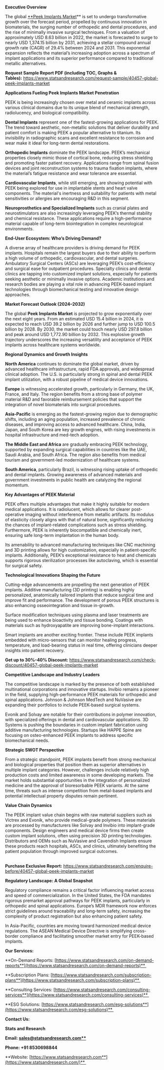 ﻿**Executive Overview**

The global [**Peek Implants Market](https://www.statsandresearch.com/report/40457-global-peek-implants-market)** is set to undergo transformative growth over the forecast period, propelled by continuous innovation in biomaterials, the surging number of orthopedic and dental procedures, and the rise of minimally invasive surgical techniques. From a valuation of approximately USD 8.63 billion in 2022, the market is forecasted to surge to nearly USD 1,374.15 billion by 2031, achieving a stellar compound annual growth rate (CAGR) of 29.4% between 2024 and 2031. This exponential expansion reflects the material’s increasing adoption across a spectrum of implant applications and its superior performance compared to traditional metallic alternatives.

**Request Sample Report PDF (including TOC, Graphs & Tables):** <https://www.statsandresearch.com/request-sample/40457-global-peek-implants-market> 

**Applications Fueling Peek Implants Market Penetration**

PEEK is being increasingly chosen over metal and ceramic implants across various clinical domains due to its unique blend of mechanical strength, radiolucency, and biological compatibility.

**Dental Implants** represent one of the fastest-growing applications for PEEK. The trend toward aesthetic, non-metallic solutions that deliver durability and patient comfort is making PEEK a popular alternative to titanium. Its invisibility in radiographic scans and excellent resistance to corrosion and wear make it ideal for long-term dental restorations.

**Orthopedic Implants** dominate the PEEK landscape. PEEK’s mechanical properties closely mimic those of cortical bone, reducing stress shielding and promoting faster patient recovery. Applications range from spinal fusion devices and joint reconstruction systems to trauma fixation implants, where the material’s fatigue resistance and wear tolerance are essential.

**Cardiovascular Implants**, while still emerging, are showing potential with PEEK being explored for use in implantable stents and heart valve components. The material's inertness and suitability for patients with metal sensitivities or allergies are encouraging R&D in this segment.

**Neuroprosthetics and Specialized Implants** such as cranial plates and neurostimulators are also increasingly leveraging PEEK’s thermal stability and chemical resistance. These applications require a high-performance material capable of long-term biointegration in complex neurological environments.

**End-User Ecosystem: Who’s Driving Demand?**

A diverse array of healthcare providers is driving demand for PEEK implants. Hospitals remain the largest buyers due to their ability to perform a high volume of orthopedic, cardiovascular, and dental surgeries. Ambulatory Surgical Centers (ASCs) are leveraging PEEK’s cost-efficiency and surgical ease for outpatient procedures. Specialty clinics and dental clinics are tapping into customized implant solutions, especially for patients seeking aesthetic or minimally invasive options. Academic institutions and research bodies are playing a vital role in advancing PEEK-based implant technologies through biomechanical testing and innovative design approaches.

**Market Forecast Outlook (2024–2032)**

The global **Peek Implants Market** is projected to grow exponentially over the next eight years. From an estimated USD 15.4 billion in 2024, it is expected to reach USD 39.2 billion by 2026 and further jump to USD 100.5 billion by 2028. By 2030, the market could touch nearly USD 297.8 billion and peak around USD 1,772.90 billion by 2032. This explosive growth trajectory underscores the increasing versatility and acceptance of PEEK implants across healthcare systems worldwide.

**Regional Dynamics and Growth Insights**

**North America** continues to dominate the global market, driven by advanced healthcare infrastructure, rapid FDA approvals, and widespread clinical adoption. The U.S. is particularly strong in spinal and dental PEEK implant utilization, with a robust pipeline of medical device innovations.

**Europe** is witnessing accelerated growth, particularly in Germany, the UK, France, and Italy. The region benefits from a strong base of polymer material R&D and favorable reimbursement policies that support the integration of novel biomaterials into surgical procedures.

**Asia-Pacific** is emerging as the fastest-growing region due to demographic shifts, including an aging population, increased prevalence of chronic diseases, and improving access to advanced healthcare. China, India, Japan, and South Korea are key growth engines, with rising investments in hospital infrastructure and med-tech adoption.

**The Middle East and Africa** are gradually embracing PEEK technology, supported by expanding surgical capabilities in countries like the UAE, Saudi Arabia, and South Africa. The region also benefits from medical tourism and government-led modernization of healthcare systems.

**South America**, particularly Brazil, is witnessing rising uptake of orthopedic and dental implants. Growing awareness of advanced materials and government investments in public health are catalyzing the regional momentum.

**Key Advantages of PEEK Material**

PEEK offers multiple advantages that make it highly suitable for modern medical applications. It is radiolucent, which allows for clearer post-operative imaging without interference from metallic artifacts. Its modulus of elasticity closely aligns with that of natural bone, significantly reducing the chances of implant-related complications such as stress shielding. Furthermore, PEEK is inherently biocompatible and chemically inert, ensuring safe long-term implantation in the human body.

Its amenability to advanced manufacturing techniques like CNC machining and 3D printing allows for high customization, especially in patient-specific implants. Additionally, PEEK’s exceptional resistance to heat and chemicals supports rigorous sterilization processes like autoclaving, which is essential for surgical safety.

**Technological Innovations Shaping the Future**

Cutting-edge advancements are propelling the next generation of PEEK implants. Additive manufacturing (3D printing) is enabling highly personalized, anatomically tailored implants that reduce surgical time and improve fit and performance. The development of porous PEEK structures is also enhancing osseointegration and tissue in-growth.

Surface modification techniques using plasma and laser treatments are being used to enhance bioactivity and tissue bonding. Coatings with materials such as hydroxyapatite are improving bone-implant interactions.

Smart implants are another exciting frontier. These include PEEK implants embedded with micro-sensors that can monitor healing progress, temperature, and load-bearing status in real time, offering clinicians deeper insights into patient recovery.

**Get up to 30%-40% Discount:** <https://www.statsandresearch.com/check-discount/40457-global-peek-implants-market> 

**Competitive Landscape and Industry Leaders**

The competitive landscape is marked by the presence of both established multinational corporations and innovative startups. Invibio remains a pioneer in the field, supplying high-performance PEEK materials for orthopedic and spinal applications. Johnson & Johnson MedTech and NuVasive are expanding their portfolios to include PEEK-based surgical systems.

Evonik and Solvay are notable for their contributions in polymer innovation, with specialized offerings in dental and cardiovascular applications. 3D Systems is pushing the boundaries in custom implant fabrication using additive manufacturing technologies. Startups like HAPPE Spine are focusing on osteo-enhanced PEEK implants to address specific biomechanical needs.

**Strategic SWOT Perspective**

From a strategic standpoint, PEEK implants benefit from strong mechanical and biological properties that position them as superior alternatives in multiple implant categories. However, challenges include relatively high production costs and limited awareness in some developing markets. The market holds substantial opportunities in the integration of personalized medicine and the approval of bioresorbable PEEK variants. At the same time, threats such as intense competition from metal-based implants and potential intellectual property disputes remain pertinent.

**Value Chain Dynamics**

The PEEK implant value chain begins with raw material suppliers such as Victrex and Evonik, who provide medical-grade polymers. These materials are processed by manufacturers like Solvay and Invibio into implant-grade components. Design engineers and medical device firms then create custom implant solutions, often using precision 3D printing technologies. Distributors and OEMs such as NuVasive and Cavendish Implants ensure these products reach hospitals, ASCs, and clinics, ultimately benefiting the patient population through improved surgical outcomes.

\
**Purchase Exclusive Report:** <https://www.statsandresearch.com/enquire-before/40457-global-peek-implants-market> 

**Regulatory Landscape: A Global Snapshot**

Regulatory compliance remains a critical factor influencing market access and speed of commercialization. In the United States, the FDA mandates rigorous premarket approval pathways for PEEK implants, particularly in orthopedic and spinal applications. Europe’s MDR framework now enforces strict guidelines around traceability and long-term safety, increasing the complexity of product registration but also enhancing patient safety.

In Asia-Pacific, countries are moving toward harmonized medical device regulations. The ASEAN Medical Device Directive is simplifying cross-border compliance and facilitating smoother market entry for PEEK-based implants.

**Our Services:** 

**On-Demand Reports: [https://www.statsandresearch.com/on-demand-reports**](https://www.statsandresearch.com/on-demand-reports)** 

**Subscription Plans: [https://www.statsandresearch.com/subscription-plans**](https://www.statsandresearch.com/subscription-plans)** 

**Consulting Services: [https://www.statsandresearch.com/consulting-services**](https://www.statsandresearch.com/consulting-services)** 

**ESG Solutions: [https://www.statsandresearch.com/esg-solutions**](https://www.statsandresearch.com/esg-solutions)** 

**Contact Us:** 

**Stats and Research** 

**Email: [sales@statsandresearch.com**](mailto:sales@statsandresearch.com)** 

**Phone: +91 8530698844** 

**Website: [https://www.statsandresearch.com**](https://www.statsandresearch.com/)** 

